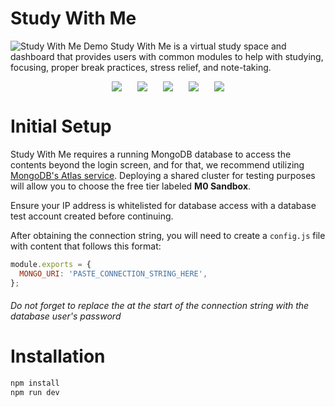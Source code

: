 # Study With Me
![Study With Me Demo](https://raw.githubusercontent.com/PFA-Crew/Study-With-Me/dev/assets/Dec-06-2023%2011-13-25.gif)
Study With Me is a virtual study space and dashboard that provides users with common modules to help with studying, focusing, proper break practices, stress relief, and note-taking.

<div align="center" style="display: flex; justify-content: center; gap: 25px;">
  <img src="https://img.shields.io/badge/JavaScript-F7DF1E?style=for-the-badge&logo=JavaScript&logoColor=white">
  <img src="https://img.shields.io/badge/React-20232A?style=for-the-badge&logo=react&logoColor=61DAFB">
  <img src="https://img.shields.io/badge/express.js-%23404d59.svg?style=for-the-badge&logo=express&logoColor=%2361DAFB">
  <img src="https://img.shields.io/badge/React_Router-CA4245?style=for-the-badge&logo=react-router&logoColor=white">
  <img src="https://img.shields.io/badge/MongoDB-%234ea94b.svg?style=for-the-badge&logo=mongodb&logoColor=white">
</div>

# Initial Setup
Study With Me requires a running MongoDB database to access the contents beyond the login screen, and for that, we recommend utilizing [MongoDB's Atlas service](https://www.mongodb.com/atlas/database). Deploying a shared cluster for testing purposes will allow you to choose the free tier labeled **M0 Sandbox**.

Ensure your IP address is whitelisted for database access with a database test account created before continuing.

After obtaining the connection string, you will need to create a `config.js` file with content that follows this format:
```js
module.exports = {
  MONGO_URI: 'PASTE_CONNECTION_STRING_HERE',
};
```
###### Do not forget to replace the <password> at the start of the connection string with the database user's password

# Installation
```sh
npm install
npm run dev
```

